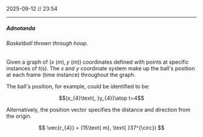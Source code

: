 2025-09-12 // 23:54

---

##### Adnotanda

###### Basketball thrown through hoop.
Given a graph of $(x\text{ }(m),y\text{ }(m))$ coordinates defined with points at specific instances of $t\text{(s)}$. 
The $x$ and $y$ coordinate system make up the ball's position at each frame ($\text{time instance}$) throughout the graph. 

The ball's position, for example, could be identified to be:

$$(x_{4}\text{, }y_{4})\atop t=4$$

Alternatively, the position vector specifies the distance and direction from the origin.

$$
\vec{r_{4}} = (15\text{ m}, \text{ }37^{\circ})
$$

